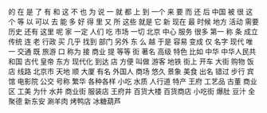 的
在
是
了
有
和
这
不
也
为
说
一
就
都
上
到
一个
来
要
而
还
后
中国
被
很
这个
等
以
可以
去
能
多
好
得
里
又
所
这些
就是
它
新
现在
最
时候
地方
活动
需要
历史
还有
这里
呢
家
一定
人们
吃
市场
一切
北京
中心
服务
很多
第一
称
条
成立
传统
连
老
行政
买
几乎
找到
部门
另外
东
么
越
于是
容易
变成
仅
名字
现代
唯一
交通
既
旅游
口
称为
接
商业
提
等等
街
著名
高级
特色
比如
中华
中华人民共和国
古代
皇帝
东方
现代化
到达
店
方便
叫做
游客
地铁
街上
开车
大街
购物
饭店
线路
北京市
天地
顺
大厦
有名
外国人
商场
悠久
景象
美食
出名
错过
步行
宾馆
电影院
公交
号称
繁华
各种各样
小吃
水质
人行道
特产
王府
工艺品
古董
商业区
工美
为什
水井
商业街
服装店
王府井
百货大楼
百货商店
小吃街
爆肚
豆汁
全聚德
新东安
涮羊肉
烤鸭店
冰糖葫芦
 
